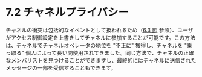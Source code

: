 # 7.2 チャネルプライバシー

チャネルの衝突は包括的なイベントとして扱われるため（[6.3 節](../current-problems/collisions-and-channel-modes.md) 参照）、ユーザがアクセス制御設定を上書きしてチャネルに参加することが可能です。この方法は、チャネルでチャネルオペレータの地位を "不正に" 獲得し、チャネルを "乗っ取る" 個人によって長い間使用されてきました。同じ方法で、チャネルの正確なメンバリストを見つけることができますし、最終的にはチャネルに送信されたメッセージの一部を受信することもできます。
